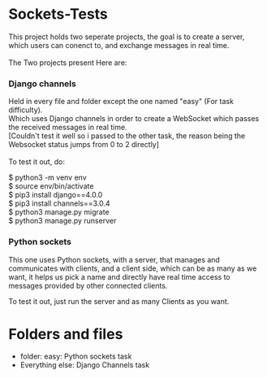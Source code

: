# Sockets-Tests
This project holds two seperate projects, the goal is to create a server, which users can conenct to, and exchange messages in real time.<br />
<br />
The Two projects present Here are: <br />
### Django channels <br />
Held in every file and folder except the one named "easy" (For task difficulty).<br />
Which uses Django channels in order to create a WebSocket which passes the received messages in real time.<br />
[Couldn't test it well so i passed to the other task, the reason being the Websocket status jumps from 0 to 2 directly]<br /><br />
To test it out, do: <br />

  $ python3 -m venv env<br />
  $ source env/bin/activate<br />
  $ pip3 install django==4.0.0<br />
  $ pip3 install channels==3.0.4<br />
  $ python3 manage.py migrate<br />
  $ python3 manage.py runserver<br />
  
 ### Python sockets <br />
 This one uses Python sockets, with a server, that manages and communicates with clients, and a client side, which can be as many as we want, it helps us pick a name and directly have real time access to messages provided by other connected clients.
 
 To test it out, just run the server and as many Clients as you want. <br />
# Folders and files
* folder: easy: Python sockets task
* Everything else: Django Channels task
